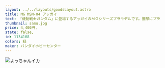 ```yaml
---
layout: ../../layouts/goodsLayout.astro
title: MG MSM-04 アッガイ
text: 「機動戦士ガンダム」に登場するアッガイのＭＧシリーズプラモデルです。腕部にプラモデル史上初となる機構を採用、伸縮ギミックと肘関節の可動を再現しました。右前腕部のツメ伸縮収納ギミックも再現し、バルカン砲にスイッチの機能を持たせスプリングアクションによって展開可能です。左腕の魚雷には発射シーン表現用パーツを装着可能。水中で活動するシーンが再現できるディスプレイスタンドが付属。ホワイトベースに乗り合わせていた子供、カツ、レツ、キッカのフィギュアが付属。
thumbnail: samu.jpg
price: 4,400円,
state: false,
id: 1134108
colors: 緑
maker: バンダイホビーセンター
---
```


![よっちゃんイカ](/images/samu.jpg)
